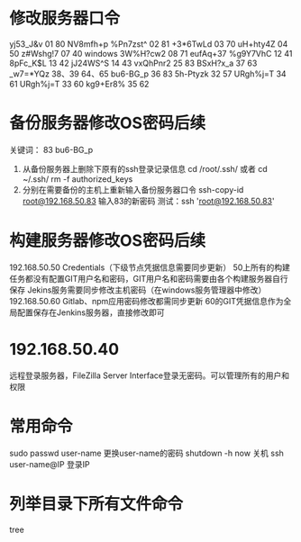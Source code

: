 # 修改服务器口令
yj53_J&v  01    80   NV8mfh+p
%Pn7zst^  02  81
+3*6TwLd  03  70
uH+hty4Z  04  50
z#Wshg!7  07  40 windows
3W%H?cw2  08  71  eufAq+37
%g9Y7VhC  12  41
8pFc_K$L  13    42
jJ24WS^S 14    43
vxQhPnr2  25   83
BSxH?x_a 37   63
_w7=*YQz   38、39    64、65
bu6-BG_p  36  83
5h-Ptyzk  32  57
URgh%j=T  34 61
URgh%j=T  33 60
kg9+Er8%  35  62

# 备份服务器修改OS密码后续

关键词： 83 bu6-BG_p  

1. 从备份服务器上删除下原有的ssh登录记录信息
   cd /root/.ssh/   或者 cd ~/.ssh/
   rm -f authorized_keys
2. 分别在需要备份的主机上重新输入备份服务器口令
   ssh-copy-id root@192.168.50.83
   输入83的新密码
   测试：ssh 'root@192.168.50.83'

# 构建服务器修改OS密码后续

192.168.50.50 Credentials（下级节点凭据信息需要同步更新）
   50上所有的构建任务都没有配置GIT用户名和密码，GIT用户名和密码需要由各个构建服务器自行保存
   Jekins服务需要同步修改主机密码（在windows服务管理器中修改）
192.168.50.60 Gitlab、npm应用密码修改都需同步更新
   60的GIT凭据信息作为全局配置保存在Jenkins服务器，直接修改即可

# 192.168.50.40

远程登录服务器，FileZilla Server Interface登录无密码。可以管理所有的用户和权限

# 常用命令
sudo 
passwd user-name 更换user-name的密码
shutdown -h now 关机
ssh user-name@IP 登录IP

# 列举目录下所有文件命令
   tree
